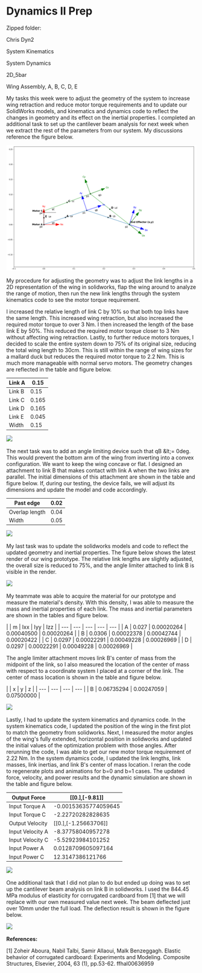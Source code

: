 #
# **Dynamics II Prep**

Zipped folder:

Chris Dyn2

System Kinematics

System Dynamics

2D\_5bar

Wing Assembly, A, B, C, D, E

My tasks this week were to adjust the geometry of the system to increase wing retraction and reduce motor torque requirements and to update our SolidWorks models, and kinematics and dynamics code to reflect the changes in geometry and its effect on the inertial properties. I completed an additional task to set up the cantilever beam analysis for next week when we extract the rest of the parameters from our system. My discussions reference the figure below.

![](Images/kinematics.png)

My procedure for adjusting the geometry was to adjust the link lengths in a 2D representation of the wing in solidworks, flap the wing around to analyze the range of motion, then run the new link lengths through the system kinematics code to see the motor torque requirement.

I increased the relative length of link C by 10% so that both top links have the same length. This increased wing retraction, but also increased the required motor torque to over 3 Nm. I then increased the length of the base link E by 50%. This reduced the required motor torque closer to 3 Nm without affecting wing retraction. Lastly, to further reduce motors torques, I decided to scale the entire system down to 75% of its original size, reducing the total wing length to 30cm. This is still within the range of wing sizes for a mallard duck but reduces the required motor torque to 2.2 Nm. This is much more manageable with normal servo motors. The geometry changes are reflected in the table and figure below.

| Link A | 0.15 |
| --- | --- |
| Link B | 0.15 |
| Link C | 0.165 |
| Link D | 0.165 |
| Link E | 0.045 |
| Width | 0.15 |

![](RackMultipart20210329-4-1qqmhqb_html_34edba52dc948fca.png)

The next task was to add an angle limiting device such that qB \&lt;= 0deg. This would prevent the bottom arm of the wing from inverting into a convex configuration. We want to keep the wing concave or flat. I designed an attachment to link B that makes contact with link A when the two links are parallel. The initial dimensions of this attachment are shown in the table and figure below. If, during our testing, the device fails, we will adjust its dimensions and update the model and code accordingly.

| Past edge | 0.02 |
| --- | --- |
| Overlap length | 0.04 |
| Width | 0.05 |

![](RackMultipart20210329-4-1qqmhqb_html_7ceddc116ec8bde5.png)

My last task was to update the solidworks models and code to reflect the updated geometry and inertial properties. The figure below shows the latest render of our wing prototype. The relative link lengths are slightly adjusted, the overall size is reduced to 75%, and the angle limiter attached to link B is visible in the render.

![](RackMultipart20210329-4-1qqmhqb_html_763888f3821dd3e1.png)

My teammate was able to acquire the material for our prototype and measure the material&#39;s density. With this density, I was able to measure the mass and inertial properties of each link. The mass and inertial parameters are shown in the tables and figure below.

|
 | m | Ixx | Iyy | Izz |
| --- | --- | --- | --- | --- |
| A | 0.027 | 0.00020264 | 0.00040500 | 0.00020264 |
| B | 0.0306 | 0.00022378 | 0.00042744 | 0.00020422 |
| C | 0.0297 | 0.00022291 | 0.00049228 | 0.00026969 |
| D | 0.0297 | 0.00022291 | 0.00049228 | 0.00026969 |

The angle limiter attachment moves link B&#39;s center of mass from the midpoint of the link, so I also measured the location of the center of mass with respect to a coordinate system I placed at a corner of the link. The center of mass location is shown in the table and figure below.

|
 | x | y | z |
| --- | --- | --- | --- |
| B | 0.06735294 | 0.00247059 | 0.07500000 |

![](RackMultipart20210329-4-1qqmhqb_html_fe55e0afbd0ebb26.png)

Lastly, I had to update the system kinematics and dynamics code. In the system kinematics code, I updated the position of the wing in the first plot to match the geometry from solidworks. Next, I measured the motor angles of the wing&#39;s fully extended, horizontal position in solidworks and updated the initial values of the optimization problem with those angles. After rerunning the code, I was able to get our new motor torque requirement of 2.22 Nm. In the system dynamics code, I updated the link lengths, link masses, link inertias, and link B&#39;s center of mass location. I reran the code to regenerate plots and animations for b=0 and b=1 cases. The updated force, velocity, and power results and the dynamic simulation are shown in the table and figure below.

| Output Force | [[0.],[-9.81]] |
| --- | --- |
| Input Torque A | -0.00153635774059645 |
| Input Torque C | -2.22720282828635 |
| Output Velocity | [[0.],[-1.25663706]] |
| Input Velocity A | -8.37758040957278 |
| Input Velocity C | -5.52923984101252 |
| Input Power A | 0.0128709605097164 |
| Input Power C | 12.3147386121766 |

![](RackMultipart20210329-4-1qqmhqb_html_216004aad1d7b57e.png)

One additional task that I did not plan to do but ended up doing was to set up the cantilever beam analysis on link B in solidworks. I used the 844.45 MPa modulus of elasticity for corrugated cardboard from [1] that we will replace with our own measured value next week. The beam deflected just over 10mm under the full load. The deflection result is shown in the figure below.

![](RackMultipart20210329-4-1qqmhqb_html_d481c1be5bf83800.png)

**References:**

[1] Zoheir Aboura, Nabil Talbi, Samir Allaoui, Malk Benzeggagh. Elastic behavior of corrugated cardboard: Experiments and Modeling. Composite Structures, Elsevier, 2004, 63 (1), pp.53-62. ffhal00636959
